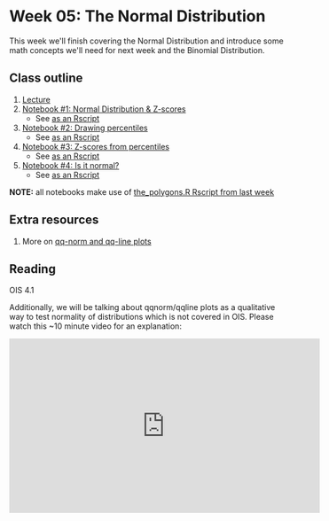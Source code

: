 # Week 05: The Normal Distribution

This week we'll finish covering the Normal Distribution and introduce some math concepts we'll need for next week and the Binomial Distribution.

## Class outline
 
 1. [Lecture](lecture5_f2019_toupload.pdf)
 1. [Notebook #1: Normal Distribution & Z-scores](prep_notes_part1_week05_s2020_normalZscores.ipynb)
	* See [as an Rscript](Rscripts/prep_notes_part1_week05_s2020_normalZscores.R)
 1. [Notebook #2: Drawing percentiles](prep_notes_part2_week05_s2020_drawingPercentiles.ipynb)
	* See [as an Rscript](Rscripts/prep_notes_part2_week05_s2020_drawingPercentiles.R)
 1. [Notebook #3: Z-scores from percentiles](prep_notes_part3_week05_s2020_zscoresFromPercentiles.ipynb)
	* See [as an Rscript](Rscripts/prep_notes_part3_week05_s2020_zscoresFromPercentiles.R)
 1. [Notebook #4: Is it normal?](prep_notes_part4_week05_s2020_isItNormal.ipynb)
	* See [as an Rscript](Rscripts/prep_notes_part4_week05_s2020_isItNormal.R)

**NOTE:** all notebooks make use of [the_polygons.R Rscript from last week](../week04/plot_polygons.R)


## Extra resources

 1. More on [qq-norm and qq-line plots](https://data.library.virginia.edu/understanding-q-q-plots/)

## Reading

OIS 4.1

Additionally, we will be talking about qqnorm/qqline plots as a qualitative way to test normality of distributions which is not covered in OIS.  Please watch this ~10 minute video for an explanation:

<iframe width="560" height="315" src="https://www.youtube.com/embed/smJBsZ4YQZw" frameborder="0" allow="accelerometer; autoplay; clipboard-write; encrypted-media; gyroscope; picture-in-picture" allowfullscreen></iframe>
